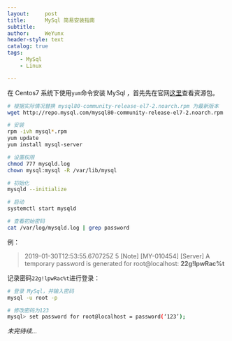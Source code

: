 ```yaml
---
layout:     post
title:      MySql 简易安装指南
subtitle:   
author:     WeYunx
header-style: text
catalog: true
tags:
    - MySql
    - Linux

---
```



在 Centos7 系统下使用`yum`命令安装 MySql ，首先先在官网[这里](https://dev.mysql.com/downloads/repo/yum/)查看资源包。

```bash
# 根据实际情况替换 mysql80-community-release-el7-2.noarch.rpm 为最新版本
wget http://repo.mysql.com/mysql80-community-release-el7-2.noarch.rpm

# 安装
rpm -ivh mysql*.rpm
yum update
yum install mysql-server

# 设置权限
chmod 777 mysqld.log
chown mysql:mysql -R /var/lib/mysql

# 初始化
mysqld --initialize

# 启动
systemctl start mysqld

# 查看初始密码
cat /var/log/mysqld.log | grep password
```

例：

> 2019-01-30T12:53:55.670725Z 5 [Note] [MY-010454] [Server] A temporary password is generated for root@localhost: **22g!lpwRac%t**

记录密码`22g!lpwRac%t`进行登录：

```bash
# 登录 MySql，并输入密码
mysql -u root -p

# 修改密码为123
mysql> set password for root@localhost = password(‘123’);
```







*未完待续...*